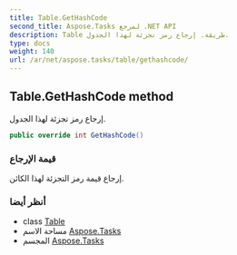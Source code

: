 ```yaml
---
title: Table.GetHashCode
second_title: Aspose.Tasks لمرجع .NET API
description: Table طريقة. إرجاع رمز تجزئة لهذا الجدول.
type: docs
weight: 140
url: /ar/net/aspose.tasks/table/gethashcode/
---
```

## Table.GetHashCode method

إرجاع رمز تجزئة لهذا الجدول.

```csharp
public override int GetHashCode()
```

### قيمة الإرجاع

إرجاع قيمة رمز التجزئة لهذا الكائن.

### أنظر أيضا

* class [Table](../)
* مساحة الاسم [Aspose.Tasks](../../table/)
* المجسم [Aspose.Tasks](../../../)


